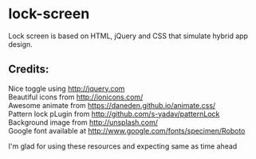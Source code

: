 # lock-screen
Lock screen is based on HTML, jQuery and CSS that simulate hybrid app design.

Credits:
---------------
Nice toggle using  http://jquery.com<br>
Beautiful icons from http://ionicons.com/<br>
Awesome animate from https://daneden.github.io/animate.css/<br>
Pattern lock pLugin from http://github.com/s-yadav/patternLock<br>
Background image from http://unsplash.com/<br>
Google font available at http://www.google.com/fonts/specimen/Roboto<br>

I'm glad for using these resources and expecting same as time ahead
